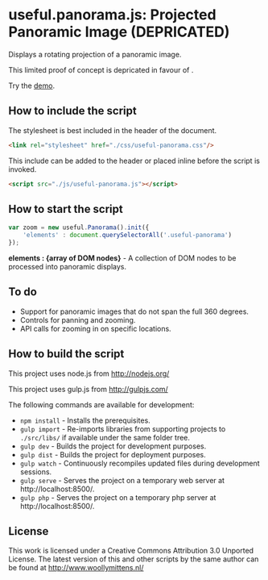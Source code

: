 # useful.panorama.js: Projected Panoramic Image (DEPRICATED)

Displays a rotating projection of a panoramic image.

This limited proof of concept is depricated in favour of <a href="http://www.woollymittens.nl/default.php?url=useful-photocylinder"></a>.

Try the <a href="http://www.woollymittens.nl/default.php?url=useful-panorama">demo</a>.

## How to include the script

The stylesheet is best included in the header of the document.

```html
<link rel="stylesheet" href="./css/useful-panorama.css"/>
```

This include can be added to the header or placed inline before the script is invoked.

```html
<script src="./js/useful-panorama.js"></script>
```

## How to start the script

```javascript
var zoom = new useful.Panorama().init({
	'elements' : document.querySelectorAll('.useful-panorama')
});
```

**elements : {array of DOM nodes}** - A collection of DOM nodes to be processed into panoramic displays.

## To do

+ Support for panoramic images that do not span the full 360 degrees.
+ Controls for panning and zooming.
+ API calls for zooming in on specific locations.

## How to build the script

This project uses node.js from http://nodejs.org/

This project uses gulp.js from http://gulpjs.com/

The following commands are available for development:
+ `npm install` - Installs the prerequisites.
+ `gulp import` - Re-imports libraries from supporting projects to `./src/libs/` if available under the same folder tree.
+ `gulp dev` - Builds the project for development purposes.
+ `gulp dist` - Builds the project for deployment purposes.
+ `gulp watch` - Continuously recompiles updated files during development sessions.
+ `gulp serve` - Serves the project on a temporary web server at http://localhost:8500/.
+ `gulp php` - Serves the project on a temporary php server at http://localhost:8500/.

## License

This work is licensed under a Creative Commons Attribution 3.0 Unported License. The latest version of this and other scripts by the same author can be found at http://www.woollymittens.nl/
